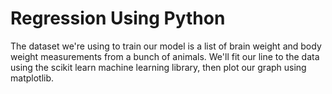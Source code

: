 # Regression Using Python
The dataset we're using to train our model is a list of brain weight and body weight measurements from a bunch of animals. 
We'll fit our line to the data using the scikit learn machine learning library, then plot our graph using matplotlib.

